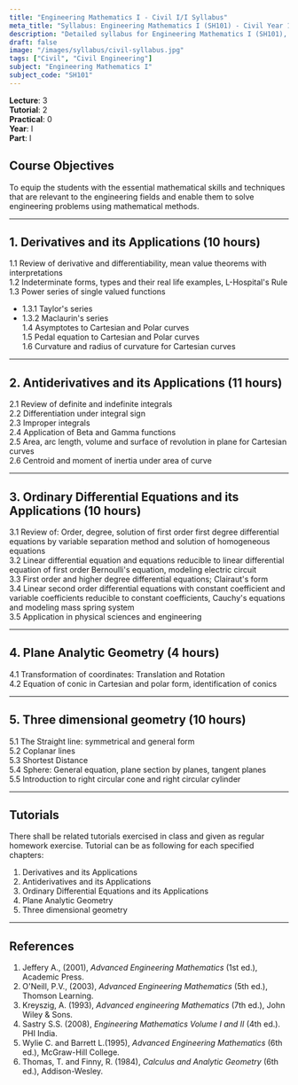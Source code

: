 ```yaml
---
title: "Engineering Mathematics I - Civil I/I Syllabus"
meta_title: "Syllabus: Engineering Mathematics I (SH101) - Civil Year 1 Part 1 | IOE Notes"
description: "Detailed syllabus for Engineering Mathematics I (SH101), a first year, first part subject in the IOE Civil Engineering program."
draft: false
image: "/images/syllabus/civil-syllabus.jpg"
tags: ["Civil", "Civil Engineering"]
subject: "Engineering Mathematics I"
subject_code: "SH101"
---
```


**Lecture**: 3  
**Tutorial**: 2  
**Practical**: 0  
**Year**: I  
**Part**: I  

## Course Objectives

To equip the students with the essential mathematical skills and techniques that are relevant to the engineering fields and enable them to solve engineering problems using mathematical methods.

---

## 1. Derivatives and its Applications (10 hours)

1.1 Review of derivative and differentiability, mean value theorems with interpretations  
1.2 Indeterminate forms, types and their real life examples, L-Hospital's Rule  
1.3 Power series of single valued functions  
  - 1.3.1 Taylor's series  
  - 1.3.2 Maclaurin's series  
1.4 Asymptotes to Cartesian and Polar curves  
1.5 Pedal equation to Cartesian and Polar curves  
1.6 Curvature and radius of curvature for Cartesian curves  

---

## 2. Antiderivatives and its Applications (11 hours)

2.1 Review of definite and indefinite integrals  
2.2 Differentiation under integral sign  
2.3 Improper integrals  
2.4 Application of Beta and Gamma functions  
2.5 Area, arc length, volume and surface of revolution in plane for Cartesian curves  
2.6 Centroid and moment of inertia under area of curve  

---

## 3. Ordinary Differential Equations and its Applications (10 hours)

3.1 Review of: Order, degree, solution of first order first degree differential equations by variable separation method and solution of homogeneous equations  
3.2 Linear differential equation and equations reducible to linear differential equation of first order Bernoulli's equation, modeling electric circuit  
3.3 First order and higher degree differential equations; Clairaut's form  
3.4 Linear second order differential equations with constant coefficient and variable coefficients reducible to constant coefficients, Cauchy's equations and modeling mass spring system  
3.5 Application in physical sciences and engineering  

---

## 4. Plane Analytic Geometry (4 hours)

4.1 Transformation of coordinates: Translation and Rotation  
4.2 Equation of conic in Cartesian and polar form, identification of conics  

---

## 5. Three dimensional geometry (10 hours)

5.1 The Straight line: symmetrical and general form  
5.2 Coplanar lines  
5.3 Shortest Distance  
5.4 Sphere: General equation, plane section by planes, tangent planes  
5.5 Introduction to right circular cone and right circular cylinder  

---

## Tutorials

There shall be related tutorials exercised in class and given as regular homework exercise. Tutorial can be as following for each specified chapters:

1. Derivatives and its Applications  
2. Antiderivatives and its Applications  
3. Ordinary Differential Equations and its Applications  
4. Plane Analytic Geometry  
5. Three dimensional geometry  

---

## References

1. Jeffery A., (2001), *Advanced Engineering Mathematics* (1st ed.), Academic Press.  
2. O'Neill, P.V., (2003), *Advanced Engineering Mathematics* (5th ed.), Thomson Learning.  
3. Kreyszig, A. (1993), *Advanced engineering Mathematics* (7th ed.), John Wiley & Sons.  
4. Sastry S.S. (2008), *Engineering Mathematics Volume I and II* (4th ed.). PHI India.  
5. Wylie C. and Barrett L.(1995), *Advanced Engineering Mathematics* (6th ed.), McGraw-Hill College.  
6. Thomas, T. and Finny, R. (1984), *Calculus and Analytic Geometry* (6th ed.), Addison-Wesley.  